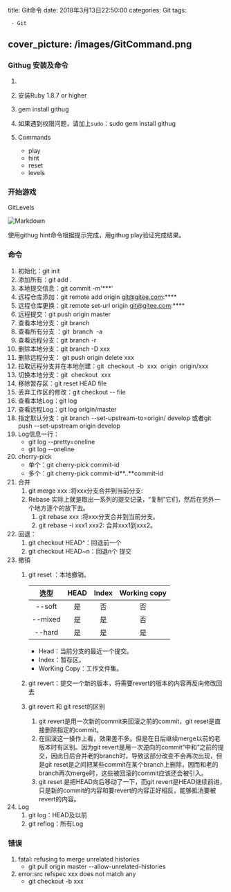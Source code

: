 title:  Git命令
date: 2018年3月13日22:50:00
categories: Git
tags: 

	 - Git
cover_picture: /images/GitCommand.png
---

### Githug 安装及命令

1. [Githug]: https://github.com/Gazler/githug

2. 安装Ruby 1.8.7 or higher

3. gem install githug

4. 如果遇到权限问题，请加上`sudo`：sudo gem install githug

5. Commands
   - play 
   - hint 
   - reset 
   - levels

### 开始游戏

  GitLevels

![Markdown](https://upload-images.jianshu.io/upload_images/2088926-5abcaf67c2944559.jpg?imageMogr2/auto-orient/strip%7CimageView2/2/w/1240)

使用githug hint命令根据提示完成，用githug play验证完成结果。

### 命令

1. 初始化：git init
2. 添加所有：git add .
3. 本地提交信息：git commit -m'***'
4. 远程仓库添加：git remote add origin git@gitee.com:****
5. 远程仓库更换：git remote set-url origin git@gitee.com:****
6. 远程提交：git push origin master
7. 查看本地分支：git branch 
8. 查看所有分支 ：git  branch  -a
9. 查看远程分支：git branch -r
10. 删除本地分支：git branch -D xxx
11. 删除远程分支： git push origin delete xxx
12. 拉取远程分支并在本地创建：git  checkout  -b  xxx  origin  origin/xxx
13. 切换本地分支：git  checkout  xxx 
14. 移除暂存区：git reset HEAD file
15. 丢弃工作区的修改：git checkout -- file
16. 查看本地Log：git log
17. 查看远程Log：git log origin/master
18. 指定默认分支：git branch --set-upstream-to=origin/<branch> develop 或者git push --set-upstream origin develop
19. Log信息一行：
    - git log --pretty=oneline
    - git log --oneline
20. cherry-pick
    - 单个：git cherry-pick commit-id
    - 多个：git cherry-pick commit-id**..**commit-id
21. 合并
    1. git merge xxx  :将xxx分支合并到当前分支:
    2. Rebase 实际上就是取出一系列的提交记录，“复制”它们，然后在另外一个地方逐个的放下去。 
       1. git rebase xxx :将xxx分支合并到当前分支。
       2. git rebase -i xxx1   xxx2: 合并xxx1到xxx2。
22. 回退：
    1. git checkout HEAD^：回退前一个
    2. git checkout HEAD~n：回退n个 提交
23. 撤销
    1. git reset ：本地撤销。

       |  选型   | HEAD | Index | Working copy |
       | :-----: | :--: | :---: | :----------: |
       | --soft  |  是  |  否   |      否      |
       | --mixed |  是  |  是   |      否      |
       | --hard  |  是  |  是   |      是      |

       - Head：当前分支的最近一个提交。
       - Index：暂存区。
       - WorKing Copy：工作文件集。

    2. git revert：提交一个新的版本，将需要revert的版本的内容再反向修改回去 

    3. git revert 和 git reset的区别 
       1. git revert是用一次新的commit来回滚之前的commit，git reset是直接删除指定的commit。
       2. 在回滚这一操作上看，效果差不多。但是在日后继续merge以前的老版本时有区别。因为git revert是用一次逆向的commit“中和”之前的提交，因此日后合并老的branch时，导致这部分改变不会再次出现，但是git reset是之间把某些commit在某个branch上删除，因而和老的branch再次merge时，这些被回滚的commit应该还会被引入。 
       3. git reset 是把HEAD向后移动了一下，而git revert是HEAD继续前进，只是新的commit的内容和要revert的内容正好相反，能够抵消要被revert的内容。 
24. Log
    1. git log：HEAD及以前
    2. git reflog：所有Log



### 错误

1. fatal: refusing to merge unrelated histories
   - git pull origin master --allow-unrelated-histories 
2. error:src refspec xxx does not match any
   - git checkout -b xxx

